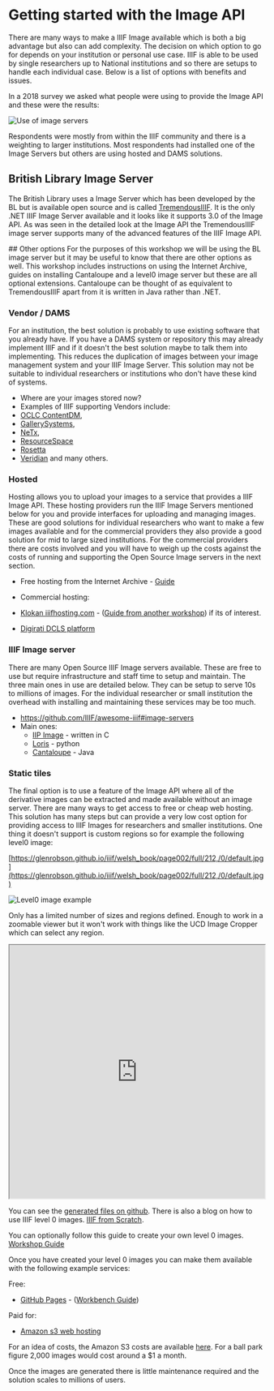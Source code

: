 # Getting started with the Image API

There are many ways to make a IIIF Image available which is both a big advantage but also can add complexity. The decision on which option to go for depends on your institution or personal use case. IIIF is able to be used by single researchers up to National institutions and so there are setups to handle each individual case. Below is a list of options with benefits and issues. 

In a 2018 survey we asked what people were using to provide the Image API and these were the results:

<img src="day-two/image-servers/imgs/img_server_use.png" alt="Use of image servers" class="standout-image"/>

Respondents were mostly from within the IIIF community and there is a weighting to larger institutions. Most respondents had installed one of the Image Servers but others are using hosted and DAMS solutions. 

## British Library Image Server
The British Library uses a Image Server which has been developed by the BL but is available open source and is called [TremendousIIIF](https://github.com/britishlibrary/TremendousIIIF). It is the only .NET IIIF Image Server available and it looks like it supports 3.0 of the Image API. As was seen in the detailed look at the Image API the TremendousIIIF image server supports many of the advanced features of the IIIF Image API. 



## Other options
For the purposes of this workshop we will be using the BL image server but it may be useful to know that there are other options as well. This workshop includes instructions on using the Internet Archive, guides on installing Cantaloupe and a level0 image server but these are all optional extensions. Cantaloupe can be thought of as equivalent to TremendousIIIF apart from it is written in Java rather than .NET. 

### Vendor / DAMS
For an institution, the best solution is probably to use existing software that you already have. If you have a DAMS system or repository this may already implement IIIF and if it doesn't the best solution maybe to talk them into implementing. This reduces the duplication of images between your image management system and your IIIF Image Server. This solution may not be suitable to individual researchers or institutions who don't have these kind of systems. 

 * Where are your images stored now?
 * Examples of IIIF supporting Vendors include:
  * [OCLC ContentDM](https://www.oclc.org/en/contentdm/iiif.html), 
  * [GallerySystems](https://www.gallerysystems.com/iiif-what-is-it-and-what-does-it-do/),
  * [NeTx](https://www.netx.net/blog/iiif_museums_dams),
  * [ResourceSpace](https://www.resourcespace.com/knowledge-base/api/iiif)
  * [Rosetta](https://knowledge.exlibrisgroup.com/Rosetta/Training/What%27s_New_Videos/Rosetta_5-3/IIIF_Image_Viewing)
  * [Veridian](https://veridiansoftware.com/news/veridian-joins-iiif-community/) and many others.

### Hosted
Hosting allows you to upload your images to a service that provides a IIIF Image API. These hosting providers run the IIIF Image Servers mentioned below for you and provide interfaces for uploading and managing images. These are good solutions for individual researchers who want to make a few images available and for the commercial providers they also provide a good solution for mid to large sized institutions. For the commercial providers there are costs involved and you will have to weigh up the costs against the costs of running and supporting the Open Source Image servers in the next section. 

 * Free hosting from the Internet Archive - [Guide](iiif-hosting-ia.md)

 * Commercial hosting:
  * [Klokan iiifhosting.com](https://www.iiifhosting.com/) - ([Guide from another workshop](https://training.iiif.io/iiif-1-day-workshop/image-api/iiif-hosting-saas.html)) if its of interest.
  * [Digirati DCLS platform](https://dlcs.info/)

### IIIF Image server
There are many Open Source IIIF Image servers available. These are free to use but require infrastructure and staff time to setup and maintain. The three main ones in use are detailed below. They can be setup to serve 10s to millions of images. For the individual researcher or small institution the overhead with installing and maintaining these services may be too much. 

 * https://github.com/IIIF/awesome-iiif#image-servers
 * Main ones: 
   * [IIP Image](https://iipimage.sourceforge.io/) - written in C
   * [Loris](https://github.com/loris-imageserver/loris) - python
   * [Cantaloupe](https://cantaloupe-project.github.io/) - Java

### Static tiles
The final option is to use a feature of the Image API where all of the derivative images can be extracted and made available without an image server. There are many ways to get access to free or cheap web hosting. This solution has many steps but can provide a very low cost option for providing access to IIIF Images for researchers and smaller institutions. One thing it doesn't support is custom regions so for example the following level0 image:
 
 [https://glenrobson.github.io/iiif/welsh_book/page002/full/212,/0/default.jpg](https://glenrobson.github.io/iiif/welsh_book/page002/full/212,/0/default.jpg)

 ![Level0 image example](https://glenrobson.github.io/iiif/welsh_book/page002/full/212,/0/default.jpg)

Only has a limited number of sizes and regions defined. Enough to work in a zoomable viewer but it won't work with things like the UCD Image Cropper which can select any region. 

<iframe src="https://iiif.gdmrdigital.com/openseadragon/index.html?image=https://glenrobson.github.io/iiif/welsh_book/page002/info.json" width="100%" height="500px"></iframe>

You can see the [generated files on github](https://github.com/glenrobson/glenrobson.github.io/tree/master/iiif/welsh_book/page002/). There is also a blog on how to use IIIF level 0 images. [IIIF from Scratch](https://glenrobson.github.io/iiif/2018/01/12/iiif-from-scrtach.html). 

You can optionally follow this guide to create your own level 0 images. [Workshop Guide](day-two/image-servers/level0-workbench.md)

Once you have created your level 0 images you can make them available with the following example services:

Free:
 * [GitHub Pages](https://pages.github.com/) - ([Workbench Guide](day-two/image-servers/level0-workbench.md))

Paid for:
 * [Amazon s3 web hosting](https://docs.aws.amazon.com/AmazonS3/latest/dev/WebsiteHosting.html)

For an idea of costs, the Amazon S3 costs are available [here](https://aws.amazon.com/s3/pricing/). For a ball park figure 2,000 images would cost around a $1 a month. 

Once the images are generated there is little maintenance required and the solution scales to millions of users. 
